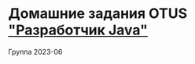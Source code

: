 # Домашние задания OTUS ["Разработчик Java"](https://otus.ru/lessons/java-professional/)

Группа 2023-06

